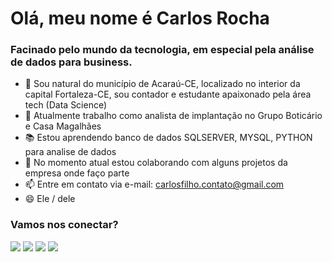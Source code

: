<h1> Olá, meu nome é Carlos Rocha</h1>

<h3> Facinado pelo mundo da tecnologia, em especial pela análise de dados para business.</h3>

- 📍 Sou natural do município de Acaraú-CE, localizado no interior da capital Fortaleza-CE, sou contador e estudante apaixonado pela área tech (Data Science)
- 🏢 Atualmente trabalho como analista de implantação no Grupo Boticário e Casa Magalhães
- 📚 Estou aprendendo banco de dados  SQLSERVER, MYSQL, PYTHON para analise de dados
- 👯 No momento atual estou colaborando com alguns projetos da empresa onde faço parte
- 📫 Entre em contato via e-mail: carlosfilho.contato@gmail.com
- 😄 Ele / dele

### Vamos nos conectar? 

<div> 
<a href="https://www.linkedin.com/in/carlosrochadataanalystic/" target="_blank"><img src="https://img.shields.io/badge/-Instagram-%23E4405F?style=for-the-badge&logo=instagram&logoColor=white" target="_blank"></a> 
<a href = "mailto:carlosfilho.contato@gmail.com"><img src="https://img.shields.io/badge/-Gmail-%23333?style=for-the-badge&logo=gmail&logoColor=white" target="_blank"></a>
<a href="https://www.linkedin.com/in/carlosrochadataanalystic/" target="_blank"><img src="https://img.shields.io/badge/-LinkedIn-%230077B5?style=for-the-badge&logo=linkedin&logoColor=white" target="_blank"></a> 
<a href="https://pt.stackoverflow.com/users/294912/carlos-rocha" target="_blank"><img src="https://img.shields.io/badge/Stack_Overflow-FE7A16?style=for-the-badge&logo=stack-overflow&logoColor=white" target="_blank"></a>
 
</div>
